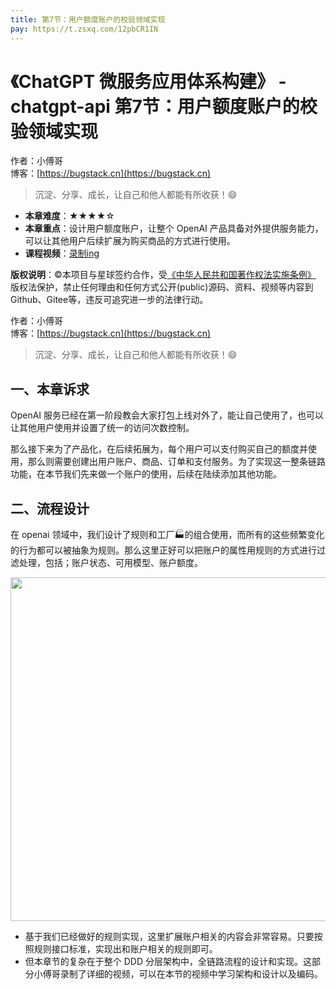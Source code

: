 ```yaml
---
title: 第7节：用户额度账户的校验领域实现
pay: https://t.zsxq.com/12pbCR1IN
---
```


# 《ChatGPT 微服务应用体系构建》 - chatgpt-api 第7节：用户额度账户的校验领域实现

作者：小傅哥
<br/>博客：[https://bugstack.cn](https://bugstack.cn)

>沉淀、分享、成长，让自己和他人都能有所收获！😄

- **本章难度**：★★★★☆
- **本章重点**：设计用户额度账户，让整个 OpenAI 产品具备对外提供服务能力，可以让其他用户后续扩展为购买商品的方式进行使用。
- **课程视频**：[录制ing](#)

**版权说明**：©本项目与星球签约合作，受[《中华人民共和国著作权法实施条例》](http://www.gov.cn/zhengce/2020-12/26/content_5573623.htm) 版权法保护，禁止任何理由和任何方式公开(public)源码、资料、视频等内容到Github、Gitee等，违反可追究进一步的法律行动。

作者：小傅哥
<br/>博客：[https://bugstack.cn](https://bugstack.cn)

>沉淀、分享、成长，让自己和他人都能有所收获！😄

## 一、本章诉求

OpenAI 服务已经在第一阶段教会大家打包上线对外了，能让自己使用了，也可以让其他用户使用并设置了统一的访问次数控制。

那么接下来为了产品化，在后续拓展为，每个用户可以支付购买自己的额度并使用，那么则需要创建出用户账户、商品、订单和支付服务。为了实现这一整条链路功能，在本节我们先来做一个账户的使用，后续在陆续添加其他功能。

## 二、流程设计

在 openai 领域中，我们设计了规则和工厂🏭的组合使用，而所有的这些频繁变化的行为都可以被抽象为规则。那么这里正好可以把账户的属性用规则的方式进行过滤处理，包括；账户状态、可用模型、账户额度。

<div align="center">
    <img src="https://bugstack.cn/images/article/project/chatgpt/chatgpt-api-07-01.png?raw=true" width="550px">
</div>

- 基于我们已经做好的规则实现，这里扩展账户相关的内容会非常容易。只要按照规则接口标准，实现出和账户相关的规则即可。
- 但本章节的复杂在于整个 DDD 分层架构中，全链路流程的设计和实现。这部分小傅哥录制了详细的视频，可以在本节的视频中学习架构和设计以及编码。
